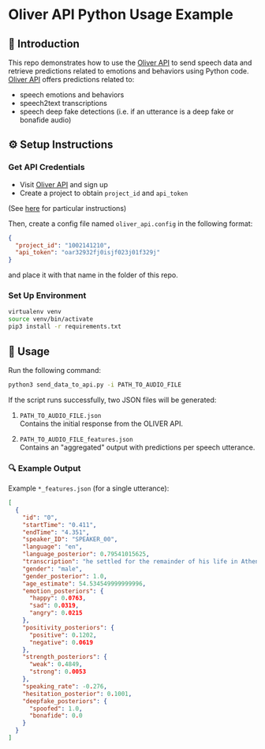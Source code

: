 # Oliver API Python Usage Example

## 📌 Introduction

This repo demonstrates how to use the [Oliver API](https://oliver.behavioralsignals.com) to send speech data and retrieve predictions related to emotions and behaviors using Python code. [Oliver API](https://oliver.behavioralsignals.com) offers predictions related to:
 - speech emotions and behaviors 
 - speech2text transcriptions
 - speech deep fake detections (i.e. if an utterance is a deep fake or bonafide audio)


## ⚙️ Setup Instructions

### Get API Credentials

- Visit [Oliver API](https://oliver.behavioralsignals.com) and sign up
- Create a project to obtain  `project_id` and `api_token`

(See [here](https://oliver.readme.io/docs/create-a-project-and-api-token) for particular instructions)

Then, create a config file named `oliver_api.config` in the following format:

```json
{
  "project_id": "1002141210",
  "api_token": "oar32932fj0isjf023j01f329j"
}
```

and place it with that name in the folder of this repo.

### Set Up Environment

```bash
virtualenv venv
source venv/bin/activate
pip3 install -r requirements.txt
```

## 🚀 Usage

Run the following command:

```bash
python3 send_data_to_api.py -i PATH_TO_AUDIO_FILE
```

If the script runs successfully, two JSON files will be generated:

1. `PATH_TO_AUDIO_FILE.json`  
   Contains the initial response from the OLIVER API.

2. `PATH_TO_AUDIO_FILE_features.json`  
   Contains an "aggregated" output with predictions per speech utterance.

### 🔍 Example Output

Example `*_features.json` (for a single utterance):

```json
[
  {
    "id": "0",
    "startTime": "0.411",
    "endTime": "4.351",
    "speaker_ID": "SPEAKER_00",
    "language": "en",
    "language_posterior": 0.79541015625,
    "transcription": "he settled for the remainder of his life in Athens",
    "gender": "male",
    "gender_posterior": 1.0,
    "age_estimate": 54.534549999999996,
    "emotion_posteriors": {
      "happy": 0.0763,
      "sad": 0.0319,
      "angry": 0.0215
    },
    "positivity_posteriors": {
      "positive": 0.1202,
      "negative": 0.0619
    },
    "strength_posteriors": {
      "weak": 0.4849,
      "strong": 0.0053
    },
    "speaking_rate": -0.276,
    "hesitation_posterior": 0.1001,
    "deepfake_posteriors": {
      "spoofed": 1.0,
      "bonafide": 0.0
    }
  }
]
```
